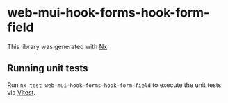 # web-mui-hook-forms-hook-form-field

This library was generated with [Nx](https://nx.dev).

## Running unit tests

Run `nx test web-mui-hook-forms-hook-form-field` to execute the unit tests via [Vitest](https://vitest.dev/).

